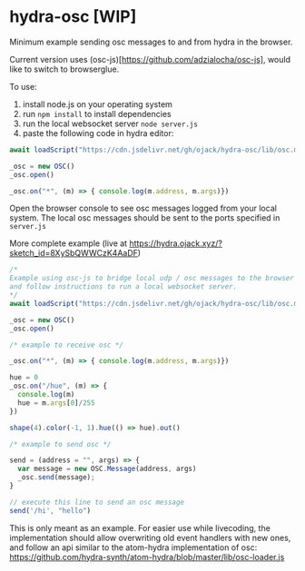 # hydra-osc [WIP]

Minimum example sending osc messages to and from hydra in the browser. 

Current version uses (osc-js)[https://github.com/adzialocha/osc-js], would like to switch to browserglue. 

To use:
1. install node.js on your operating system
2. run `npm install` to install dependencies
3. run the local websocket server `node server.js` 
4. paste the following code in hydra editor:

```javascript
await loadScript("https://cdn.jsdelivr.net/gh/ojack/hydra-osc/lib/osc.min.js")

_osc = new OSC()
_osc.open()

_osc.on("*", (m) => { console.log(m.address, m.args)})

```
Open the browser console to see osc messages logged from your local system. The local osc messages should be sent to the ports specified in `server.js`

More complete example (live at https://hydra.ojack.xyz/?sketch_id=8XySbQWWCzK4AaDF)
```javascript
/* 
Example using osc-js to bridge local udp / osc messages to the browser via websockets. For more information, see: https://github.com/ojack/hydra-osc
and follow instructions to run a local websocket server.
*/
await loadScript("https://cdn.jsdelivr.net/gh/ojack/hydra-osc/lib/osc.min.js")

_osc = new OSC()
_osc.open()

/* example to receive osc */

_osc.on("*", (m) => { console.log(m.address, m.args)})

hue = 0
_osc.on("/hue", (m) => {
  console.log(m)
  hue = m.args[0]/255
})

shape(4).color(-1, 1).hue(() => hue).out()

/* example to send osc */

send = (address = "", args) => {
  var message = new OSC.Message(address, args)
  _osc.send(message);
}

// execute this line to send an osc message
send('/hi', "hello")
```

This is only meant as an example. For easier use while livecoding, the implementation should allow overwriting old event handlers with new ones, and follow an api similar to the atom-hydra implementation of osc: https://github.com/hydra-synth/atom-hydra/blob/master/lib/osc-loader.js


